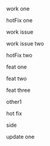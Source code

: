 work one

hotFix one

work issue

work issue two

hotFix two

feat one

feat two

feat three

other1

hot fix

side

update one
